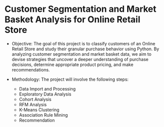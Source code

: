 # Customer Segmentation and Market Basket Analysis for Online Retail Store

 - Objective: The goal of this project is to classify customers of an Online Retail Store and study their granular purchase behavior using Python. By analyzing customer segmentation and market basket data, we aim to devise strategies that uncover a deeper understanding of purchase decisions, determine appropriate product pricing, and make recommendations.

 - Methodology: The project will involve the following steps:
   - Data Import and Processing
   - Exploratory Data Analysis
   - Cohort Analysis
   - RFM Analysis
   - K-Means Clustering
   - Association Rule Mining
   - Recommendation
